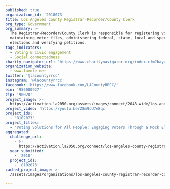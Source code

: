 ```yaml
---
published: true
organization_id: '2018073'
title: Los Angeles County Registrar-Recorder/County Clerk
org_type: Government
org_summary: >-
  The Registrar-Recorder/County Clerk is responsible for registering voters,
  maintaining voter files, administering federal, state, local and special
  elections and verifying petitions.
tags_indicators:
  - Voting & civic engagement
  - Social connectedness
charity_navigator_url: 'https://www.charitynavigator.org/index.cfm?bay=search.profile&ein=956000927'
organization_website:
  - www.lavote.net
twitter: '@lacountyrrcc'
instagram: '@lacountyrrcc'
facebook: 'https://www.facebook.com/LACountyRRCC/'
ein: '956000927'
zip: '90028'
project_image: >-
  https://activation.la2050.org/assets/images/connect/2048-wide/los-angeles-county-registrar-recorder-county-clerk.jpg
project_video: 'https://youtu.be/Z8m9oU7eBqc'
project_ids:
  - '8102073'
project_titles:
  - 'Voting Solutions for All People: Engaging Voters Through a Mock Election'
aggregated:
  challenge_url:
    - >-
      https://activation.la2050.org/connect/los-angeles-county-registrar-recorder-county-clerk/
  year_submitted:
    - '2018'
  project_ids:
    - '8102073'
cached_project_image: >-
  /assets/images/organizations/los-angeles-county-registrar-recorder-county-clerk/activation.la2050.org/assets/images/connect/2048-wide/los-angeles-county-registrar-recorder-county-clerk.jpg

---
```

